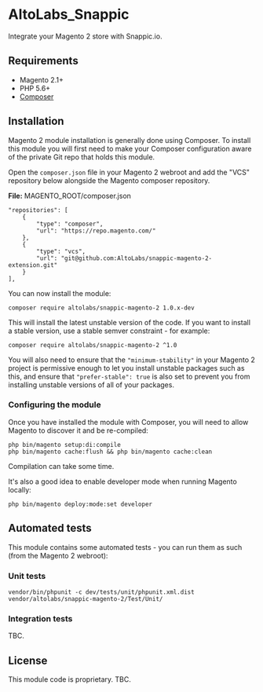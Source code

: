 # AltoLabs_Snappic

Integrate your Magento 2 store with Snappic.io.

## Requirements

* Magento 2.1+
* PHP 5.6+
* [Composer](http://getcomposer.org)

## Installation

Magento 2 module installation is generally done using Composer. To install this module you will first need to make
your Composer configuration aware of the private Git repo that holds this module.

Open the `composer.json` file in your Magento 2 webroot and add the "VCS" repository below alongside the Magento composer
repository.

**File:** MAGENTO_ROOT/composer.json
```
"repositories": [
    {
        "type": "composer",
        "url": "https://repo.magento.com/"
    },
    {
        "type": "vcs",
        "url": "git@github.com:AltoLabs/snappic-magento-2-extension.git"
    }
],
```

You can now install the module:

```
composer require altolabs/snappic-magento-2 1.0.x-dev
```

This will install the latest unstable version of the code. If you want to install a stable version, use a stable semver
constraint - for example:

```
composer require altolabs/snappic-magento-2 ^1.0
```

You will also need to ensure that the `"minimum-stability"` in your Magento 2 project is permissive enough to let you
install unstable packages such as this, and ensure that `"prefer-stable": true` is also set to prevent you from
installing unstable versions of all of your packages.

### Configuring the module

Once you have installed the module with Composer, you will need to allow Magento to discover it and be re-compiled:

```
php bin/magento setup:di:compile
php bin/magento cache:flush && php bin/magento cache:clean
```

Compilation can take some time.

It's also a good idea to enable developer mode when running Magento locally:

```
php bin/magento deploy:mode:set developer
```

## Automated tests

This module contains some automated tests - you can run them as such (from the Magento 2 webroot):

### Unit tests

```
vendor/bin/phpunit -c dev/tests/unit/phpunit.xml.dist vendor/altolabs/snappic-magento-2/Test/Unit/
```

### Integration tests

TBC.

## License

This module code is proprietary. TBC.
